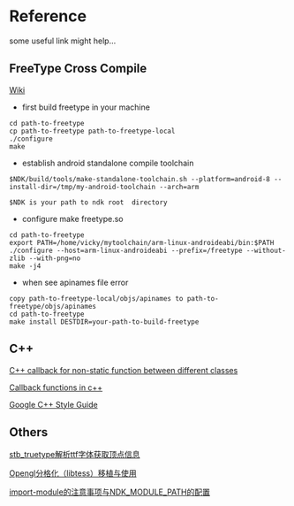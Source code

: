 Reference
===============================
some useful link might help...

## FreeType Cross Compile ##

[Wiki](http://en.wikibooks.org/wiki/OpenGL_Programming/Installation/Android_NDK#FreeType)

* first build freetype in your machine
```
cd path-to-freetype
cp path-to-freetype path-to-freetype-local
./configure
make
```

* establish android standalone compile toolchain
```
$NDK/build/tools/make-standalone-toolchain.sh --platform=android-8 --install-dir=/tmp/my-android-toolchain --arch=arm

$NDK is your path to ndk root  directory
```

* configure make freetype.so
```
cd path-to-freetype
export PATH=/home/vicky/mytoolchain/arm-linux-androideabi/bin:$PATH
./configure --host=arm-linux-androideabi --prefix=/freetype --without-zlib --with-png=no
make -j4
```

* when see apinames file error
```
copy path-to-freetype-local/objs/apinames to path-to-freetype/objs/apinames
cd path-to-freetype
make install DESTDIR=your-path-to-build-freetype
```

## C++ ##
[C++ callback for non-static function between different classes](http://stackoverflow.com/questions/11522422/c-callback-for-non-static-function-between-different-classes?rq=1)

[Callback functions in c++](http://stackoverflow.com/questions/2298242/callback-functions-in-c)

[Google C++ Style Guide](https://google-styleguide.googlecode.com/svn/trunk/cppguide.html)

## Others ##
[stb_truetype解析ttf字体获取顶点信息](http://blog.csdn.net/wind_hzx/article/details/11830645)

[Opengl分格化（libtess）移植与使用](http://blog.csdn.net/wind_hzx/article/details/11830425)

[import-module的注意事项与NDK_MODULE_PATH的配置](http://blog.sina.com.cn/s/blog_4057ab62010197z8.html)